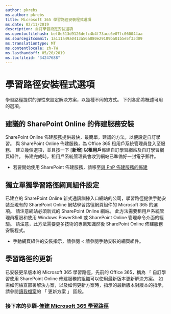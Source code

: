```yaml
---
author: pkrebs
ms.author: pkrebs
title: Microsoft 365 學習路徑安裝程式選項
ms.date: 02/11/2019
description: 自訂學習設定安裝選項
ms.openlocfilehash: bef8e513d9126defc4b4f73acc6e07fc060044aa
ms.sourcegitcommit: 1a111a49a0413a56a880e29109ba01b5e5f33d09
ms.translationtype: MT
ms.contentlocale: zh-TW
ms.lasthandoff: 05/20/2019
ms.locfileid: "34247688"
---
```

# <a name="learning-pathways-setup-options"></a>學習路徑安裝程式選項
學習路徑提供的彈性來設定解決方案，以幾種不同的方式。 下列各節將概述可用的選項。

## <a name="recommended---sharepoint-online-provisioning-service-setup"></a>建議的 SharePoint Online 的佈建服務安裝 
SharePoint Online 佈建服務提供最快，最簡單，建議的方法，以便設定自訂學習。 與 SharePoint Online 佈建服務，為 Office 365 租用戶系統管理員登入至服務、 建立幾個選項，並且按一下 [**新增] 以租用戶**佈建自訂學習網站及自訂學習網頁組件。 佈建完成時，租用戶系統管理員會收到網站已準備好一封電子郵件。 

- 若要開始使用 SharePoint 佈建服務，請移至[與 PnP 佈建服務的佈建](custom_provision.md)   

## <a name="stand-alone-learning-pathways-web-part-setup"></a>獨立單獨學習路徑網頁組件設定
已建立的 SharePoint Online 新式通訊訓練入口網站的公司，學習路徑提供手動安裝至現有的 SharePoint Online 網站學習路徑網頁組件的 Microsoft 365 的選項。 請注意網站必須新式的 SharePoint Online 網站。 此方法需要租用戶系統管理員權限和使用 Windows PowerShell 或 SharePoint Online 管理命令介面的經驗。 請注意，此方法需要更多技術的專業知識然後 SharePoint Online 佈建服務安裝程式。

- 手動網頁組件的安裝指示，請參閱 < 請參閱<b0>手動安裝的網頁組件</b0>。 

## <a name="update-learning-pathways"></a>學習路徑的更新
已安裝更早版本的 Microsoft 365 學習路徑，先前的 Office 365，稱為 「 自訂學習使用 SharePoint Online 佈建服務的組織可以使用最新版本更新解決方案。 如需如何檢查部署解決方案，以及如何更新方案時，指示的最新版本對版本的指示，請參閱[讀我檔案](https://github.com/pnp/custom-learning-office-365/blob/master/README.md)的 「 更新方案 」 區段。

### <a name="next-steps---provision-microsoft-365-learning-pathwayscustomprovisionmd"></a>接下來的步驟-[佈建 Microsoft 365 學習路徑](custom_provision.md)
